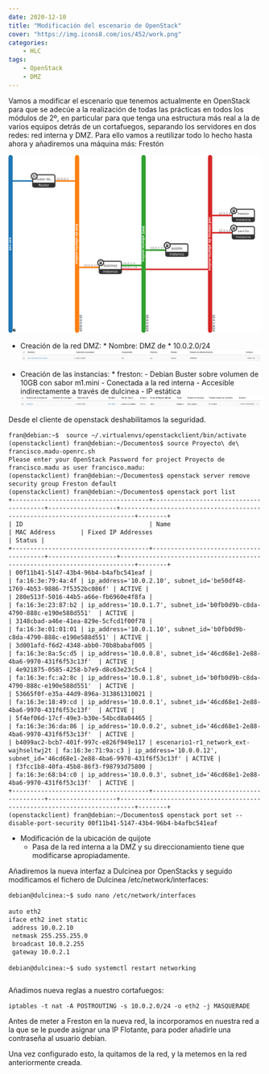 ```yaml
---
date: 2020-12-10
title: "Modificación del escenario de OpenStack"
cover: "https://img.icons8.com/ios/452/work.png"
categories: 
    - HLC
tags:
    - OpenStack
    - DMZ
---
```


Vamos a modificar el escenario que tenemos actualmente en OpenStack para que se adecúe a la realización de todas las prácticas en todos los módulos de 2º, en particular para que tenga una estructura más real a la de varios equipos detrás de un cortafuegos, separando los servidores en dos redes: red interna y DMZ. Para ello vamos a reutilizar todo lo hecho hasta ahora y añadiremos una máquina más: Frestón

![PracticaImg](images/hlc/escenariodmz.png "Imagen de la practica")

* Creación de la red DMZ:
      * Nombre: DMZ de <nombre de usuario>
      * 10.0.2.0/24
![PracticaImg](images/hlc/escenariodmz2.png "Imagen de la practica")

* Creación de las instancias:
      * freston:
          - Debian Buster sobre volumen de 10GB con sabor m1.mini
          - Conectada a la red interna
          - Accesible indirectamente a través de dulcinea
          - IP estática
![PracticaImg](images/hlc/escenariodmz3.png "Imagen de la practica")

Desde el cliente de openstack deshabilitamos la seguridad.
```shell
fran@debian:~$  source ~/.virtualenvs/openstackclient/bin/activate
(openstackclient) fran@debian:~/Documentos$ source Proyecto\ de\ francisco.madu-openrc.sh 
Please enter your OpenStack Password for project Proyecto de francisco.madu as user francisco.madu: 
(openstackclient) fran@debian:~/Documentos$ openstack server remove security group Freston default
(openstackclient) fran@debian:~/Documentos$ openstack port list
+--------------------------------------+----------------------------------------+-------------------+--------------------------------------------------------------------------+--------+
| ID                                   | Name                                   | MAC Address       | Fixed IP Addresses                                                       | Status |
+--------------------------------------+----------------------------------------+-------------------+--------------------------------------------------------------------------+--------+
| 00f11b41-5147-43b4-96b4-b4afbc541eaf |                                        | fa:16:3e:79:4a:4f | ip_address='10.0.2.10', subnet_id='be50df48-1769-4b53-9886-7f5352bc086f' | ACTIVE |
| 280e513f-5016-44b5-a66e-fb6960e4f8fa |                                        | fa:16:3e:23:87:b2 | ip_address='10.0.1.7', subnet_id='b0fb0d9b-c8da-4790-888c-e190e588d551'  | ACTIVE |
| 3148cbad-a46e-41ea-829e-5cfcd1f00f78 |                                        | fa:16:3e:01:01:01 | ip_address='10.0.1.10', subnet_id='b0fb0d9b-c8da-4790-888c-e190e588d551' | ACTIVE |
| 3d001afd-f6d2-4348-abb0-70b8babaf005 |                                        | fa:16:3e:8a:5c:d5 | ip_address='10.0.0.8', subnet_id='46cd68e1-2e88-4ba6-9970-431f6f53c13f'  | ACTIVE |
| 4e921875-0585-4258-b7e9-d8c63e23c5c4 |                                        | fa:16:3e:fc:a2:8c | ip_address='10.0.1.8', subnet_id='b0fb0d9b-c8da-4790-888c-e190e588d551'  | ACTIVE |
| 53665f0f-e35a-44d9-896a-313861310021 |                                        | fa:16:3e:18:49:cd | ip_address='10.0.0.1', subnet_id='46cd68e1-2e88-4ba6-9970-431f6f53c13f'  | ACTIVE |
| 5f4ef06d-17cf-49e3-b30e-54bcd8a04465 |                                        | fa:16:3e:36:da:86 | ip_address='10.0.0.2', subnet_id='46cd68e1-2e88-4ba6-9970-431f6f53c13f'  | ACTIVE |
| b4099ac2-bcb7-401f-997c-e826f949e117 | escenario1-r1_network_ext-wajhseltwj2t | fa:16:3e:71:9a:c3 | ip_address='10.0.0.12', subnet_id='46cd68e1-2e88-4ba6-9970-431f6f53c13f' | ACTIVE |
| f3fcc1b8-40fa-45b8-86f3-f98793d75800 |                                        | fa:16:3e:68:b4:c0 | ip_address='10.0.0.3', subnet_id='46cd68e1-2e88-4ba6-9970-431f6f53c13f'  | ACTIVE |
+--------------------------------------+----------------------------------------+-------------------+--------------------------------------------------------------------------+--------+
(openstackclient) fran@debian:~/Documentos$ openstack port set --disable-port-security 00f11b41-5147-43b4-96b4-b4afbc541eaf
```


* Modificación de la ubicación de quijote
    * Pasa de la red interna a la DMZ y su direccionamiento tiene que modificarse apropiadamente.







Añadiremos la nueva interfaz a Dulcinea por OpenStacks y seguido modificamos el fichero de Dulcinea /etc/network/interfaces:
```shell
debian@dulcinea:~$ sudo nano /etc/network/interfaces

auto eth2
iface eth2 inet static
 address 10.0.2.10
 netmask 255.255.255.0
 broadcast 10.0.2.255
 gateway 10.0.2.1

debian@dulcinea:~$ sudo systemctl restart networking
```

```shell

```

Añadimos nueva reglas a nuestro cortafuegos:
```shell
iptables -t nat -A POSTROUTING -s 10.0.2.0/24 -o eth2 -j MASQUERADE
```

Antes de meter a Freston en la nueva red, la incorporamos en nuestra red a la que se le puede asignar una IP Flotante, para poder añadirle una contraseña al usuario debian.

Una vez configurado esto, la quitamos de la red, y la metemos en la red anteriormente creada.